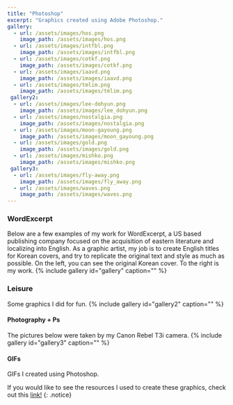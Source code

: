 ```yaml
---
title: "Photoshop"
excerpt: "Graphics created using Adobe Photoshop."
gallery:
  - url: /assets/images/hos.png
    image_path: /assets/images/hos.png
  - url: /assets/images/intfbl.png
    image_path: /assets/images/intfbl.png
  - url: /assets/images/cotkf.png
    image_path: /assets/images/cotkf.png
  - url: /assets/images/iaavd.png
    image_path: /assets/images/iaavd.png
  - url: /assets/images/tmlim.png
    image_path: /assets/images/tmlim.png
 gallery2:
  - url: /assets/images/lee-dohyun.png
    image_path: /assets/images/lee_dohyun.png
  - url: /assets/images/nostalgia.png
    image_path: /assets/images/nostalgia.png
  - url: /assets/images/moon-gayoung.png
    image_path: /assets/images/moon_gayoung.png
  - url: /assets/images/gold.png
    image_path: /assets/images/gold.png
  - url: /assets/images/mishko.png
    image_path: /assets/images/mishko.png  
 gallery3:
  - url: /assets/images/fly-away.png
    image_path: /assets/images/fly_away.png
  - url: /assets/images/waves.png
    image_path: /assets/images/waves.png
---
```


<h3> WordExcerpt </h3>
Below are a few examples of my work for WordExcerpt, a US based publishing company focused on the acquisition of eastern literature and localizing into English. As a graphic artist, my job is to create English titles for Korean covers, and try to replicate the original text and style as much as possible. On the left, you can see the original Korean cover. To the right is my work.
{% include gallery id="gallery" caption="" %}

<h3> Leisure </h3>
Some graphics I did for fun.
{% include gallery id="gallery2" caption="" %}

<h4> Photography + Ps </h4>
The pictures below were taken by my Canon Rebel T3i camera.
{% include gallery id="gallery3" caption="" %}

<h4> GIFs </h4>
GIFs I created using Photoshop. 

If you would like to see the resources I used to create these graphics, check out this <a href="https://drive.google.com/drive/folders/1epWAD-ZGuQLilRX0bZSfOem0Q00epUL7?usp=sharing">link!</a>
{: .notice}